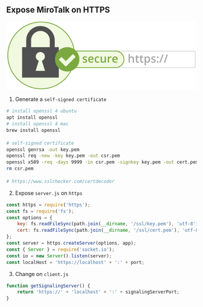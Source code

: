 ## Expose MiroTalk on HTTPS

![mirotalk-https](https.png)

1. Generate a `self-signed certificate`

```bash
# install openssl 4 ubuntu
apt install openssl
# install openssl 4 mac
brew install openssl

# self-signed certificate
openssl genrsa -out key.pem
openssl req -new -key key.pem -out csr.pem
openssl x509 -req -days 9999 -in csr.pem -signkey key.pem -out cert.pem
rm csr.pem

# https://www.sslchecker.com/certdecoder
```

2. Expose `server.js` on `https`

```js
const https = require('https');
const fs = require('fs');
const options = {
    key: fs.readFileSync(path.join(__dirname, '/ssl/key.pem'), 'utf-8'),
    cert: fs.readFileSync(path.join(__dirname, '/ssl/cert.pem'), 'utf-8'),
};
const server = https.createServer(options, app);
const { Server } = require('socket.io');
const io = new Server().listen(server);
const localHost = 'https://localhost' + ':' + port;
```

3. Change on `client.js`

```js
function getSignalingServer() {
    return 'https://' + 'localhost' + ':' + signalingServerPort;
}
```

